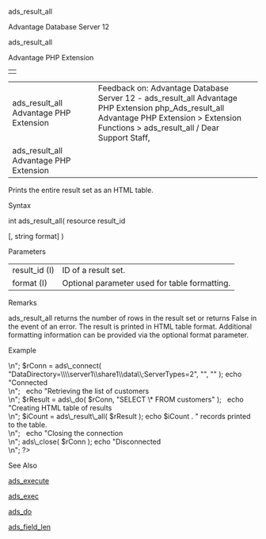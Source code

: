ads\_result\_all




Advantage Database Server 12  

ads\_result\_all

Advantage PHP Extension

|  |
| --- |
|  |

|  |  |  |  |  |
| --- | --- | --- | --- | --- |
| ads\_result\_all  Advantage PHP Extension |  |  | Feedback on: Advantage Database Server 12 - ads\_result\_all Advantage PHP Extension php\_Ads\_result\_all Advantage PHP Extension > Extension Functions > ads\_result\_all / Dear Support Staff, |  |
| ads\_result\_all  Advantage PHP Extension |  |  |  |  |

Prints the entire result set as an HTML table.

Syntax

int ads\_result\_all( resource result\_id

[, string format] )

Parameters

|  |  |
| --- | --- |
| result\_id (I) | ID of a result set. |
| format (I) | Optional parameter used for table formatting. |

Remarks

ads\_result\_all returns the number of rows in the result set or returns False in the event of an error. The result is printed in HTML table format. Additional formatting information can be provided via the optional format parameter.

Example

<?

echo "Connecting to Server<br>\n";

$rConn = ads\_connect( "DataDirectory=\\\\server1\\share1\\data\\;ServerTypes=2", "", "" );

echo "Connected<br>\n";

 

echo "Retrieving the list of customers<br>\n";

$rResult = ads\_do( $rConn, "SELECT \* FROM customers" );

 

echo "Creating HTML table of results<br>\n";

$iCount = ads\_result\_all( $rResult );

echo $iCount . " records printed to the table.<br>\n";

 

echo "Closing the connection<br>\n";

ads\_close( $rConn );

echo "Disconnected<br>\n";

?>

See Also

[ads\_execute](php_ads_execute.htm)

[ads\_exec](php_ads_exec.htm)

[ads\_do](php_ads_do.htm)

[ads\_field\_len](php_ads_field_len.htm)